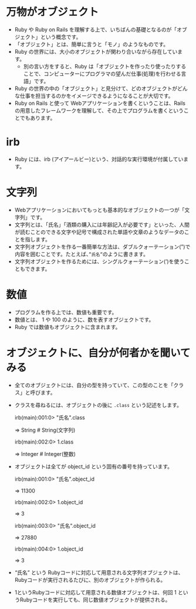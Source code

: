 # 万物がオブジェクト
- Ruby や Ruby on Rails を理解する上で、いちばんの基礎となるのが「オブジェクト」という概念です。
- 「オブジェクト」とは、簡単に言うと「モノ」のようなものです。
- Ruby の世界には、大小のオブジェクトが関わり合いながら存在しています。
    - 別の言い方をすると、Ruby は「オブジェクトを作ったり使ったりすることで、コンピューターにプログラマの望んだ仕事(処理)を行わせる言語」です。
- Ruby の世界の中の「オブジェクト」と見分けて、どのオブジェクトがどんな仕事を担当するのかをイメージできるようになることが大切です。
- Ruby on Rails と使って Webアプリケーションを書くということは、Rails の用意したフレームワークを理解して、その上でプログラムを書くということでもあります。


# irb
- Ruby には、irb (アイアールビー)という、対話的な実行環境が付属しています。


# 文字列
- Webアプリケーションにおいてもっとも基本的なオブジェクトの一つが「文字列」です。
- 文字列とは、「氏名」「酒類の購入には年齢記入が必要です」といった、人間が読むことのできる文字や記号で構成された単語や文章のようなデータのことを指します。
- 文字列オブジェクトを作る一番簡単な方法は、ダブルクォーテーション(”)で内容を囲むことです。たとえば、`”氏名”`のように書きます。
- 文字列オブジェクトを作るためには、シングルクォーテーション(’)を使うこともできます。


# 数値
- プログラムを作る上では、数値も重要です。
- 数値とは、 1 や 100 のように、数を表すオブジェクトです。
- Ruby では数値もオブジェクトに含まれます。


# オブジェクトに、自分が何者かを聞いてみる
- 全てのオブジェクトには、自分の型を持っていて、この型のことを「クラス」と呼びます。
- クラスを尋ねるには、オブジェクトの後に `.class` という記述をします。

    irb(main):001:0> "氏名".class
    
    => String # String(文字列)
    
    
    irb(main):002:0> 1.class
    
    => Integer # Integer(整数)
    
- オブジェクトは全てが object_id という固有の番号を持っています。

    irb(main):001:0> "氏名".object_id
    
    => 11300
    
    irb(main):002:0> 1.object_id
    
    => 3
    
    irb(main):003:0> "氏名".object_id
    
    => 27880
    
    irb(main):004:0> 1.object_id
    
    => 3
    
- “氏名” という Rubyコードに対応して用意される文字列オブジェクトは、Rubyコードが実行されるたびに、別のオブジェクトが作られる。
- 1というRubyコードに対応して用意される数値オブジェクトは、何回 1 というRubyコードを実行しても、同じ数値オブジェクトが提供される。
